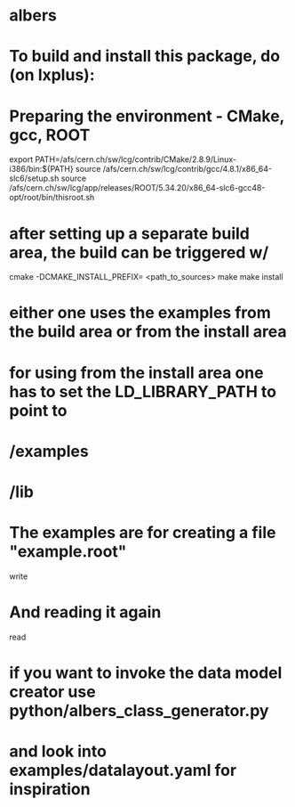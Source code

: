 albers
======

# To build and install this package, do (on lxplus):

# Preparing the environment - CMake, gcc, ROOT
export PATH=/afs/cern.ch/sw/lcg/contrib/CMake/2.8.9/Linux-i386/bin:${PATH}
source /afs/cern.ch/sw/lcg/contrib/gcc/4.8.1/x86_64-slc6/setup.sh 
source /afs/cern.ch/sw/lcg/app/releases/ROOT/5.34.20/x86_64-slc6-gcc48-opt/root/bin/thisroot.sh

# after setting up a separate build area, the build can be triggered w/
cmake -DCMAKE_INSTALL_PREFIX=<destination> <path_to_sources>
make 
make install

# either one uses the examples from the build area or from the install area
# for using from the install area one has to set the LD_LIBRARY_PATH to point to
# <destination>/examples
# <destination>/lib

# The examples are for creating a file "example.root"
write

# And reading it again
read

# if you want to invoke the data model creator use python/albers_class_generator.py
# and look into examples/datalayout.yaml for inspiration
